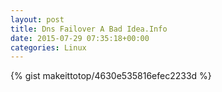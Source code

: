 ```yaml
---
layout: post                                                                                                              
title: Dns Failover A Bad Idea.Info                                                                                                                       
date: 2015-07-29 07:35:18+00:00                                                                                                                        
categories: Linux                                                                                                                
---                                                                                                                              
```


{% gist makeittotop/4630e535816efec2233d %}                                                                                                           

